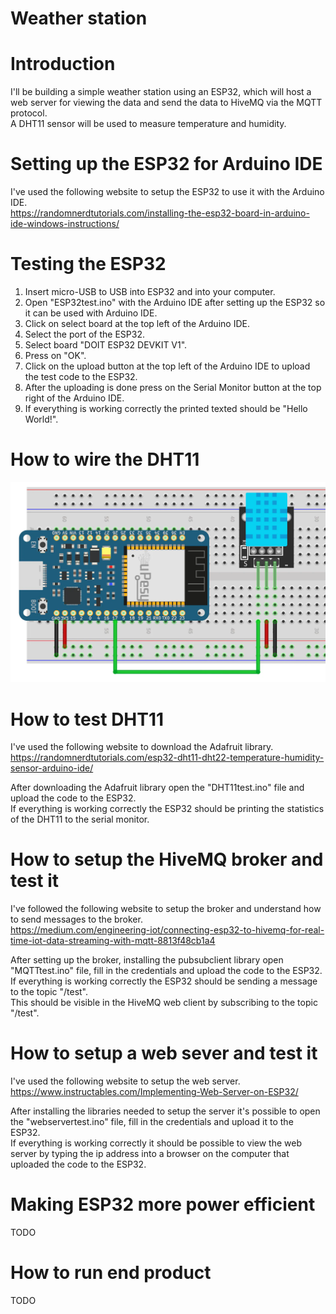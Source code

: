 # Weather station

# Introduction
I'll be building a simple weather station using an ESP32, which will host a web server for viewing the data and send the data to HiveMQ via the MQTT protocol. </br>
A DHT11 sensor will be used to measure temperature and humidity. </br>

# Setting up the ESP32 for Arduino IDE
I've used the following website to setup the ESP32 to use it with the Arduino IDE. </br>
https://randomnerdtutorials.com/installing-the-esp32-board-in-arduino-ide-windows-instructions/

# Testing the ESP32
1. Insert micro-USB to USB into ESP32 and into your computer.
2. Open "ESP32test.ino" with the Arduino IDE after setting up the ESP32 so it can be used with Arduino IDE.
3. Click on select board at the top left of the Arduino IDE.
4. Select the port of the ESP32.
5. Select board "DOIT ESP32 DEVKIT V1".
6. Press on "OK".
7. Click on the upload button at the top left of the Arduino IDE to upload the test code to the ESP32.
8. After the uploading is done press on the Serial Monitor button at the top right of the Arduino IDE.
9. If everything is working correctly the printed texted should be "Hello World!".

# How to wire the DHT11
![wiring.png](/Img/wiring.png) 

# How to test DHT11 
I've used the following website to download the Adafruit library. </br>
https://randomnerdtutorials.com/esp32-dht11-dht22-temperature-humidity-sensor-arduino-ide/

After downloading the Adafruit library open the "DHT11test.ino" file and upload the code to the ESP32. </br>
If everything is working correctly the ESP32 should be printing the statistics of the DHT11 to the serial monitor. </br>

# How to setup the HiveMQ broker and test it
I've followed the following website to setup the broker and understand how to send messages to the broker. </br>
https://medium.com/engineering-iot/connecting-esp32-to-hivemq-for-real-time-iot-data-streaming-with-mqtt-8813f48cb1a4

After setting up the broker, installing the pubsubclient library open "MQTTtest.ino" file, fill in the credentials and upload the code to the ESP32. </br>
If everything is working correctly the ESP32 should be sending a message to the topic "/test". </br>
This should be visible in the HiveMQ web client by subscribing to the topic "/test". </br> 

# How to setup a web sever and test it
I've used the following website to setup the web server. </br>
https://www.instructables.com/Implementing-Web-Server-on-ESP32/

After installing the libraries needed to setup the server it's possible to open the "webservertest.ino" file, fill in the credentials and upload it to the ESP32. </br>
If everything is working correctly it should be possible to view the web server by typing the ip address into a browser on the computer that uploaded the code to the ESP32. </br>

# Making ESP32 more power efficient

TODO </br>

# How to run end product

TODO </br>